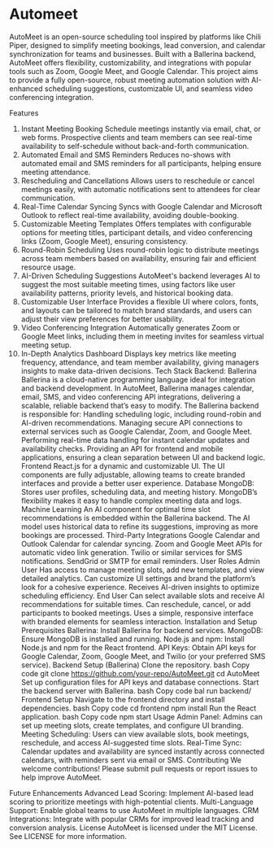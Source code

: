 # Automeet
AutoMeet is an open-source scheduling tool inspired by platforms like Chili Piper, designed to simplify meeting bookings, lead conversion, and calendar synchronization for teams and businesses. Built with a Ballerina backend, AutoMeet offers flexibility, customizability, and integrations with popular tools such as Zoom, Google Meet, and Google Calendar. This project aims to provide a fully open-source, robust meeting automation solution with AI-enhanced scheduling suggestions, customizable UI, and seamless video conferencing integration.

Features
1. Instant Meeting Booking
Schedule meetings instantly via email, chat, or web forms.
Prospective clients and team members can see real-time availability to self-schedule without back-and-forth communication.
2. Automated Email and SMS Reminders
Reduces no-shows with automated email and SMS reminders for all participants, helping ensure meeting attendance.
3. Rescheduling and Cancellations
Allows users to reschedule or cancel meetings easily, with automatic notifications sent to attendees for clear communication.
4. Real-Time Calendar Syncing
Syncs with Google Calendar and Microsoft Outlook to reflect real-time availability, avoiding double-booking.
5. Customizable Meeting Templates
Offers templates with configurable options for meeting titles, participant details, and video conferencing links (Zoom, Google Meet), ensuring consistency.
6. Round-Robin Scheduling
Uses round-robin logic to distribute meetings across team members based on availability, ensuring fair and efficient resource usage.
7. AI-Driven Scheduling Suggestions
AutoMeet's backend leverages AI to suggest the most suitable meeting times, using factors like user availability patterns, priority levels, and historical booking data.
8. Customizable User Interface
Provides a flexible UI where colors, fonts, and layouts can be tailored to match brand standards, and users can adjust their view preferences for better usability.
9. Video Conferencing Integration
Automatically generates Zoom or Google Meet links, including them in meeting invites for seamless virtual meeting setup.
10. In-Depth Analytics Dashboard
Displays key metrics like meeting frequency, attendance, and team member availability, giving managers insights to make data-driven decisions.
Tech Stack
Backend: Ballerina
Ballerina is a cloud-native programming language ideal for integration and backend development. In AutoMeet, Ballerina manages calendar, email, SMS, and video conferencing API integrations, delivering a scalable, reliable backend that’s easy to modify.
The Ballerina backend is responsible for:
Handling scheduling logic, including round-robin and AI-driven recommendations.
Managing secure API connections to external services such as Google Calendar, Zoom, and Google Meet.
Performing real-time data handling for instant calendar updates and availability checks.
Providing an API for frontend and mobile applications, ensuring a clean separation between UI and backend logic.
Frontend
React.js for a dynamic and customizable UI.
The UI components are fully adjustable, allowing teams to create branded interfaces and provide a better user experience.
Database
MongoDB: Stores user profiles, scheduling data, and meeting history. MongoDB’s flexibility makes it easy to handle complex meeting data and logs.
Machine Learning
An AI component for optimal time slot recommendations is embedded within the Ballerina backend.
The AI model uses historical data to refine its suggestions, improving as more bookings are processed.
Third-Party Integrations
Google Calendar and Outlook Calendar for calendar syncing.
Zoom and Google Meet APIs for automatic video link generation.
Twilio or similar services for SMS notifications.
SendGrid or SMTP for email reminders.
User Roles
Admin User
Has access to manage meeting slots, add new templates, and view detailed analytics.
Can customize UI settings and brand the platform’s look for a cohesive experience.
Receives AI-driven insights to optimize scheduling efficiency.
End User
Can select available slots and receive AI recommendations for suitable times.
Can reschedule, cancel, or add participants to booked meetings.
Uses a simple, responsive interface with branded elements for seamless interaction.
Installation and Setup
Prerequisites
Ballerina: Install Ballerina for backend services.
MongoDB: Ensure MongoDB is installed and running.
Node.js and npm: Install Node.js and npm for the React frontend.
API Keys: Obtain API keys for Google Calendar, Zoom, Google Meet, and Twilio (or your preferred SMS service).
Backend Setup (Ballerina)
Clone the repository.
bash
Copy code
git clone https://github.com/your-repo/AutoMeet.git
cd AutoMeet
Set up configuration files for API keys and database connections.
Start the backend server with Ballerina.
bash
Copy code
bal run backend/
Frontend Setup
Navigate to the frontend directory and install dependencies.
bash
Copy code
cd frontend
npm install
Run the React application.
bash
Copy code
npm start
Usage
Admin Panel: Admins can set up meeting slots, create templates, and configure UI branding.
Meeting Scheduling: Users can view available slots, book meetings, reschedule, and access AI-suggested time slots.
Real-Time Sync: Calendar updates and availability are synced instantly across connected calendars, with reminders sent via email or SMS.
Contributing
We welcome contributions! Please submit pull requests or report issues to help improve AutoMeet.

Future Enhancements
Advanced Lead Scoring: Implement AI-based lead scoring to prioritize meetings with high-potential clients.
Multi-Language Support: Enable global teams to use AutoMeet in multiple languages.
CRM Integrations: Integrate with popular CRMs for improved lead tracking and conversion analysis.
License
AutoMeet is licensed under the MIT License. See LICENSE for more information.
